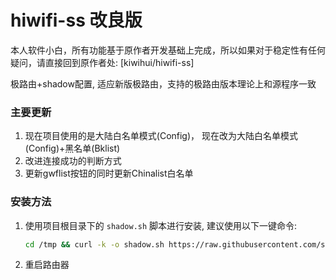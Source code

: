 # hiwifi-ss 改良版

本人软件小白，所有功能基于原作者开发基础上完成，所以如果对于稳定性有任何疑问，请直接回到原作者处: [kiwihui/hiwifi-ss]

极路由+shadow配置, 适应新版极路由，支持的极路由版本理论上和源程序一致

### 主要更新

1. 现在项目使用的是大陆白名单模式(Config)， 现在改为大陆白名单模式(Config)+黑名单(Bklist)
2. 改进连接成功的判断方式
3. 更新gwflist按钮的同时更新Chinalist白名单

### 安装方法

1. 使用项目根目录下的 `shadow.sh` 脚本进行安装, 建议使用以下一键命令:

    ```bash
    cd /tmp && curl -k -o shadow.sh https://raw.githubusercontent.com/scmiori/hiwifi-ss/master/shadow.sh && sh shadow.sh && rm shadow.sh
    ```

2. 重启路由器




